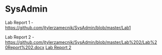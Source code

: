 # SysAdmin

Lab Report 1 - https://github.com/jtylerzamecnik/SysAdmin/blob/master/Lab1

Lab Report 2 -https://github.com/jtylerzamecnik/SysAdmin/blob/master/Lab%202/Lab%20Report%202.docx
<a href="https://github.com/jtylerzamecnik/SysAdmin/blob/master/Lab%202/Lab%20Report%202.docx"> Lab Report 2 </a>
